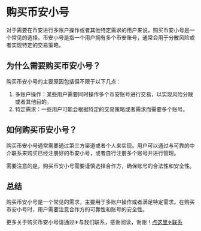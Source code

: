 # 购买币安小号

对于需要在币安进行多账户操作或者其他特定需求的用户来说，购买币安小号是一个常见的选择。币安小号是指一个用户拥有多个币安账号，通常会用于分散风险或者实现特定的交易策略。

## 为什么需要购买币安小号？

购买币安小号的主要原因包括但不限于以下几点：
1. 多账户操作：某些用户需要同时操作多个币安账号进行交易，以实现风险分散或者其他目的。
2. 特定需求：一些用户可能会根据特定的交易策略或者需求而需要多个账号。

## 如何购买币安小号？

购买币安小号通常需要通过第三方渠道或者个人来实现。用户可以通过与可靠的中介联系来购买已经注册好的币安小号，或者自行注册多个账号并进行管理。

需要注意的是，购买币安小号需要谨慎选择合作方，确保账号的合法性和安全性。

## 总结

购买币安小号是一个常见的需求，主要用于多账户操作或者满足特定需求。在购买币安小号时，用户需要注意合作方的可靠性和账号的安全性。

更多关于购买币安小号请通过✈与我们联系，感谢阅读，谢谢！[点这里✈联系](https://lm.k02.cc)